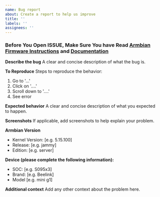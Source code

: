 ```yaml
---
name: Bug report
about: Create a report to help us improve
title: ''
labels: ''
assignees: ''
---
```


### Before You Open ISSUE, Make Sure You have Read [Armbian Firmware Instructions](https://github.com/ophub/amlogic-s9xxx-armbian#armbian-firmware-instructions) and [Documentation](https://github.com/ophub/amlogic-s9xxx-armbian/tree/main/build-armbian/armbian-docs)


**Describe the bug**
A clear and concise description of what the bug is.

**To Reproduce**
Steps to reproduce the behavior:
1. Go to '...'
2. Click on '....'
3. Scroll down to '....'
4. See error

**Expected behavior**
A clear and concise description of what you expected to happen.

**Screenshots**
If applicable, add screenshots to help explain your problem.

**Armbian Version**
 - Kernel Version: [e.g. 5.15.100]
 - Release: [e.g. jammy]
 - Edition: [e.g. server]

**Device (please complete the following information):**
 - SOC: [e.g. S095x3]
 - Brand: [e.g. Beelink]
 - Model [e.g. mini g1]

**Additional context**
Add any other context about the problem here.
